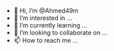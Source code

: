 - 👋 Hi, I’m @Ahmed49m
- 👀 I’m interested in ...
- 🌱 I’m currently learning ...
- 💞️ I’m looking to collaborate on ...
- 📫 How to reach me ...

<!---
Ahmed49m/Ahmed49m is a ✨ special ✨ repository because its `README.md` (this file) appears on your GitHub profile.
You can click the Preview link to take a look at your changes.
--->
